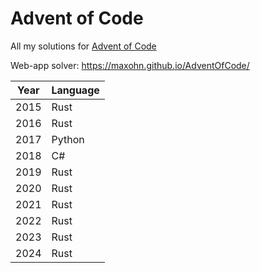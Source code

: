 # Advent of Code

All my solutions for [Advent of Code](https://adventofcode.com/)

Web-app solver: <https://maxohn.github.io/AdventOfCode/>

| Year | Language |
|------|----------|
| 2015 | Rust     |
| 2016 | Rust     |
| 2017 | Python   |
| 2018 | C#       |
| 2019 | Rust     |
| 2020 | Rust     |
| 2021 | Rust     |
| 2022 | Rust     |
| 2023 | Rust     |
| 2024 | Rust     |